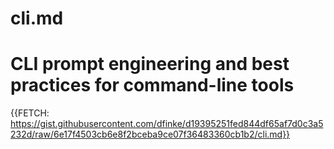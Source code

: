 # cli.md
# CLI prompt engineering and best practices for command-line tools
{{FETCH: https://gist.githubusercontent.com/dfinke/d19395251fed844df65af7d0c3a5232d/raw/6e17f4503cb6e8f2bceba9ce07f36483360cb1b2/cli.md}}
